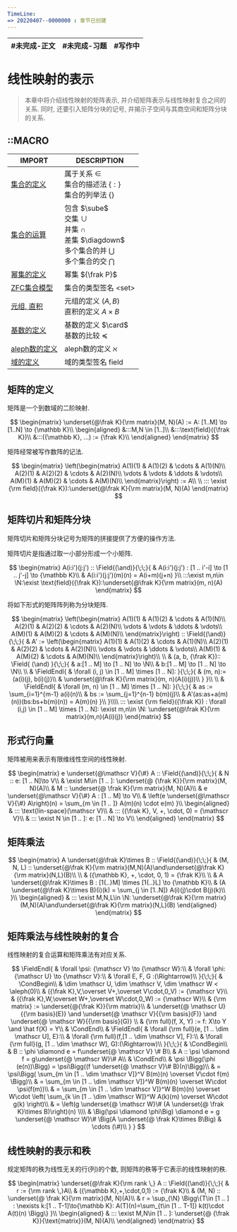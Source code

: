 ```yaml
---
TimeLine: 
=> 20220407--0000000 : 章节已创建
---
```

| #未完成-正文 | #未完成-习题 | #写作中 | 
| ------------ | ------------ | ------- |

# 线性映射的表示

> 本章中将介绍线性映射的矩阵表示, 并介绍矩阵表示与线性映射复合之间的关系. 
> 同时, 还要引入矩阵分块的记号, 并揭示子空间与其商空间和矩阵分块的关系. 

## ::MACRO

| IMPORT                                              | DESCRIPTION                                                                                                                            |
| --------------------------------------------------- | -------------------------------------------------------------------------------------------------------------------------------------- |
| [集合的定义](模型-ZFC公理系统#集合%20属于谓词)      | 属于关系 $\in$ <br /> 集合的描述法 $\{:\}$ <br /> 集合的列举法 $\{\}$                                                                  |
| [集合的运算](模型-ZFC公理系统#集合的运算)           | 包含 $\sube$ <br /> 交集 $\cup$ <br /> 并集 $\cap$ <br /> 差集 $\diagdown$ <br /> 多个集合的并 $\bigcup$ <br /> 多个集合的交 $\bigcap$ |
| [幂集的定义](模型-ZFC公理系统#幂集的定义)           | 幂集 ${\frak P}$                                                                                                                       |
| [ZFC集合模型](模型-ZFC公理系统#ZFC集合模型)         | 集合的类型签名 $\text{<set>}$                                                                                                          |
| [元组, 直积](模型-ZFC公理系统.md#元组%20直积)       | 元组的定义 $(A,B)$ <br /> 直积的定义 $A \times B$                                                                                      | 
| [基数的定义](代数-关系-序数和基数#基数的定义)       | 基数的定义 $\card$ <br /> 基数的比较 $\preceq$                                                                                   |
| [aleph数的定义](代数-关系-序数和基数#aleph数的定义) | aleph数的定义 $\aleph$                                                                                                                 |
| [域的定义](代数-域-域的定义.md#域的定义)            | 域的类型签名 $\text{field}$                                                                                                            |

## 矩阵的定义

矩阵是一个到数域的二阶映射. 

$$
\begin{matrix}
\underset{@\frak K}{\rm matrix}(M, N)(A) := A: [1..M] \to [1..N] \to {\mathbb K}\\
\begin{aligned}
&:::M,N \in [1..]\\
&:::\text{field}({\frak K})\\
&:::({\mathbb K}, ...) := {\frak K}\\
\end{aligned}
\end{matrix}
$$

矩阵经常被写作数阵的记法. 

$$
\begin{matrix}
\left(\begin{matrix}
    A(1)(1) & A(1)(2) & \cdots & A(1)(N)\\
    A(2)(1) & A(2)(2) & \cdots & A(2)(N)\\
    \vdots & \vdots & \ddots & \vdots\\
    A(M)(1) & A(M)(2) & \cdots & A(M)(N)\\
\end{matrix}\right) := A\\
\\
::: \exist {\rm field}({\frak K}):\underset{@\frak K}{\rm matrix}(M, N)(A)
\end{matrix}
$$

## 矩阵切片和矩阵分块

矩阵切片和矩阵分块记号为矩阵的拼接提供了方便的操作方法. 

矩阵切片是指通过取一小部分形成一个小矩阵. 

$$
\begin{matrix}
A(i:i')(j:j') :: \Field{(\and)}{\;\;}{
    & A(i:i')(j:j') : [1 .. i'-i] \to [1 .. j'-j] \to {\mathbb K}\\
    & A(i:i')(j:j')(m)(n) = A(i+m)(j+n)
}\\
:::\exist m,n\in \N:\exist \text{field}({\frak K}):\underset{@\frak K}{\rm matrix}(m, n)(A)
\end{matrix}
$$

将如下形式的矩阵阵列称为分块矩阵. 

$$
\begin{matrix}
\left(\begin{matrix}
    A(1)(1) & A(1)(2) & \cdots & A(1)(N)\\
    A(2)(1) & A(2)(2) & \cdots & A(2)(N)\\
    \vdots & \vdots & \ddots & \vdots\\
    A(M)(1) & A(M)(2) & \cdots & A(M)(N)\\
\end{matrix}\right) :: 
\Field{(\and)}{\;\;}{
    & A' := \left(\begin{matrix}
        A(1)(1) & A(1)(2) & \cdots & A(1)(N)\\
        A(2)(1) & A(2)(2) & \cdots & A(2)(N)\\
        \vdots & \vdots & \ddots & \vdots\\
        A(M)(1) & A(M)(2) & \cdots & A(M)(N)\\
    \end{matrix}\right)\\
    \\
    & (a, b, {\frak K}):: \Field{
        (\and)
    }{\;\;}{
        & a:[1 .. M] \to [1 .. N] \to \N\\
        & b:[1 .. M] \to [1 .. N] \to \N\\
        \\
        & \FieldEndl{
            & \forall (i, j) \in [1 .. M] \times [1 .. N]:
        }{\;\;}{
            & (m, n):= (a(i)(j), b(i)(j))\\
            & \underset{@\frak K}{\rm matrix}(m, n)(A(i)(j))\\
        }
    }\\
    \\
    & \FieldEndl{
        & \forall (m, n) \in [1 .. M] \times [1 .. N]:
    }{\;\;}{
        & as := \sum_{i=1}^{m-1} a(i)(n)\\
        & bs := \sum_{j=1}^{n-1} b(m)(j)\\
        & A'(as:as+a(m)(n))(bs:bs+b(m)(n)) = A(m)(n)
    }\\
}\\\\
::: \exist {\rm field}({\frak K}) : \forall (i,j) \in [1 .. M] \times [1 .. N]: \exist m,n\in \N: 
    \underset{@\frak K}{\rm matrix}(m,n)(A(i)(j))
\end{matrix}
$$


## 形式行向量

矩阵被用来表示有限维线性空间的线性映射. 

$$
\begin{matrix}
e \underset{@\mathscr V}{\#} A ::
\Field{(\and)}{\;\;}{
    & N :: e: [1 .. N]\to V\\
    & \exist M\in [1 .. ]: \underset{@ {\frak K}}{\rm matrix}(M, N)(A)\\
    & M :: \underset{@ \frak K}{\rm matrix}(M, N)(A)\\
    & e \underset{@\mathscr V}{\#} A : [1 .. M] \to V\\
    & \left(e \underset{@\mathscr V}{\#} A\right)(n) = \sum_{m \in [1 .. ]} A(m)(n) \cdot e(m)
}\\
\begin{aligned}
& ::: \text{lin-space}(\mathscr V)\\
& ::: ({\frak K}, V, +, \cdot, 0) = {\mathscr V}\\
& ::: \exist N \in [1 .. ]: e: [1 .. N] \to V\\
\end{aligned}
\end{matrix}
$$

## 矩阵乘法

$$
\begin{matrix}
A \underset{@\frak K}\times B :: \Field{(\and)}{\;\;}{
    & (M, N, L) :: \underset{@\frak K}{\rm matrix}(M,N)(A)\and\underset{@\frak K}{\rm matrix}(N,L)(B)\\
    \\
    & ({\mathbb K}, +, \cdot, 0, 1) = {\frak K}\\
    \\
    & A \underset{@\frak K}\times B : [1{..}M] \times [1{..}L] \to {\mathbb K}\\
    & (A \underset{@\frak K}\times B)(i)(k) = \sum_{j \in [1..N]} A(i)(j)\cdot B(j)(k)\\
}\\
\begin{aligned}
& ::: \exist M,N,L\in \N: \underset{@\frak K}{\rm matrix}(M,N)(A)\and\underset{@\frak K}{\rm matrix}(N,L)(B)
\end{aligned}
\end{matrix}
$$

## 矩阵乘法与线性映射的复合

线性映射的复合运算和矩阵乘法有对应关系. 

$$
\FieldEndl{
    & \forall \psi: {\mathscr V} \to {\mathscr W}:\\
    & \forall \phi: {\mathscr U} \to {\mathscr V}:\\
    & \forall E, F, G :(\Rightarrow)\\
}{\;\;}{
    & \CondBegin\\
    & \dim \mathscr U, \dim \mathscr V, \dim \mathscr W < \aleph(0)\\
    & ({\frak K},V,\overset V+,\overset V\cdot,0_V) := {\mathscr V}\\
    & ({\frak K},W,\overset W+,\overset W\cdot,0_W) := {\mathscr W}\\
    & {\rm matrix} := \underset{@{\frak K}}{\rm matrix}\\
    & \underset{@ \mathscr U}{{\rm basis}(E)} \and
        \underset{@ \mathscr V}{{\rm basis}(F)} \and
        \underset{@ \mathscr W}{{\rm basis}(G)}  \\
    & {\rm full}(f, X, Y) := f: X\to Y \and \hat f(X) = Y\\
    & \CondEnd\\
    & \FieldEndl{
        & \forall {\rm full}(e, [1 .. \dim \mathscr U], E):\\
        & \forall {\rm full}(f,[1 .. \dim \mathscr V], F):\\
        & \forall {\rm full}(g, [1 .. \dim \mathscr W], G):(\Rightarrow)\\
    }{\;\;}{
        & \CondBegin\\
        & B :: \phi \diamond e = f\underset{@ \mathscr V} \# B\\
        & A :: \psi \diamond f = g\underset{@ \mathscr W}\# A\\
        & \CondEnd\\
        & \psi \Bigg(\phi (e(n))\Bigg) 
            = \psi\Bigg((f \underset{@ \mathscr V}\# B)(n)\Bigg)\\
            & = \psi\Bigg(
                \sum_{m \in [1 .. \dim \mathscr V]}^V B(m)(n) \overset V\cdot f(m)
            \Bigg)\\
            & = \sum_{m \in [1 .. \dim \mathscr V]}^W B(m)(n) \overset W\cdot \psi(f(m))\\
            & = \sum_{m \in [1 .. \dim \mathscr V]}^W B(m)(n) \overset W\cdot 
                \left(
                    \sum_{k \in [1 .. \dim \mathscr W]}^W A(k)(m) \overset W\cdot g(k)
                \right)\\
            & = \left(g \underset{@ \mathscr W}\# (A \underset{@ \frak K}\times B)\right)(n)
            \\\\
        & \Big(\psi \diamond \phi\Big) \diamond e 
            = g \underset{@ \mathscr W}\# \Big(A \underset{@ \frak K}\times B\Big) 
            & \cdots (\#)\\
    }
}
$$



## 线性映射的表示和秩

规定矩阵的秩为线性无关的行(列)的个数, 则矩阵的秩等于它表示的线性映射的秩. 

$$
\begin{matrix}
\underset{@\frak K}{\rm rank \,} A :: \Field{(\and)}{\;\;}{
    & r := {\rm rank \,}A\\
    & ({\mathbb K},+,\cdot,0,1) := {\frak K}\\
    & (M, N) :: \underset{@ \frak K}{\rm matrix}(M, N)(A)\\
    & r = \sup_{\N} \Bigg\{T\in [1 .. ] : \nexists k:[1 .. T-1]\to{\mathbb K}: A(T)(n)=\sum_{t\in [1 .. T-1]} k(t)\cdot A(t)(n) \Bigg\}
}\\
\begin{aligned}
    & ::: \exist M,N\in [1 .. ]: \underset{@ {\frak K}}{\text{matrix}}(M, N)(A)\\
\end{aligned}
\end{matrix}
$$


